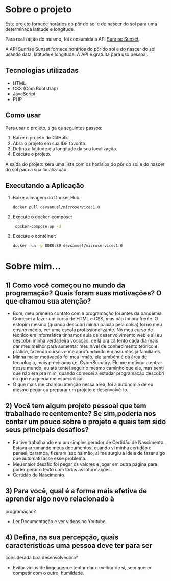 # Sobre o projeto

Este projeto fornece horários do pôr do sol e do nascer do sol para uma determinada latitude e longitude.

Para realização do mesmo, foi consumida a API [Sunrise Sunset](https://rapidapi.com/Macca895/api/sunrise-sunset-times).

A API Sunrise Sunset fornece horários do pôr do sol e do nascer do sol usando data, latitude e longitude. A API é gratuita para uso pessoal.

## Tecnologias utilizadas

* HTML
* CSS (Com Bootstrap)
* JavaScript
* PHP

## Como usar

Para usar o projeto, siga os seguintes passos:

1. Baixe o projeto do GitHub.
2. Abra o projeto em sua IDE favorita.
3. Defina a latitude e a longitude da sua localização.
4. Execute o projeto.

A saída do projeto será uma lista com os horários do pôr do sol e do nascer do sol para a sua localização.

## Executando a Aplicação

1. Baixe a imagem do Docker Hub:

   ```bash
   docker pull devsamuel/microservice:1.0
2. Execute o docker-compose:

   ```bash
    docker-compose up -d
2. Execute o contêiner:

   ```bash
   docker run -p 8080:80 devsamuel/microservice:1.0

# Sobre mim...

## 1) Como você começou no mundo da programação? Quais foram suas motivações? O que chamou sua atenção?
- Bom, meu primeiro contato com a programação foi antes da pandêmia. Comecei a fazer um curso de HTML e CSS, mas não foi pra frente. O estopim mesmo (quando descobri minha paixão pela coisa) foi no meu ensino médio, em uma escola profissionalizante. No meu curso de técnico em informática tínhamos aula de desenvolvimento web e ali eu descobri minha verdadeira vocação, de lá pra cá tento cada dia mais dar meu melhor para aumentar meu nível de conhecimento teórico e prático, fazendo cursos e me aprofundando em assuntos já familiares.
- Minha maior motivação foi meu irmão, ele também é da área de tecnologia, mais precisamente, CyberSecutiry. Ele me motivou a entrar nesse mundo, eu até tentei seguir o mesmo caminho que ele, mas senti que não era pra mim, quando comecei a estudar programação descobri no que eu queria me especializar.
- O que mais me chamou atenção nessa área, foi a autonomia de eu mesmo pegar ou preparar um projeto e desenvolvê-lo.

## 2) Você tem algum projeto pessoal que tem trabalhado recentemente? Se sim,poderia nos contar um pouco sobre o projeto e quais tem sido seus principais desafios?
- Eu tive trabalhando em um simples gerador de Certidão de Nascimento. Estava arrumando meus documentos, quando vi minha certidão e pensei, caramba, fizeram isso na mão, ai me surgiu a ideia de fazer algo que automatizasse esse problema.
- Meu maior desafio foi pegar os valores e jogar em outra página para poder gerar o texto com todas as informações.
- [Certidão de Nascimento](https://github.com/SamuelCostaDev/CertidaoNascimento).

## 3) Para você, qual é a forma mais efetiva de aprender algo novo relacionado à
programação?
- Ler Documentação e ver videos no Youtube.

## 4) Defina, na sua percepção, quais características uma pessoa deve ter para ser
considerada boa desenvolvedora?
- Evitar vicios de linguagem e tentar dar o melhor de si, sem querer competir com o outro, humildade.
